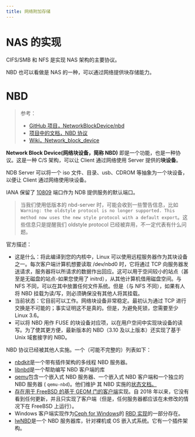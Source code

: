 ```yaml
---
title: 网络附加存储
---
```


# NAS 的实现

CIFS/SMB 和 NFS 是实现 NAS 架构的主要协议。

NBD 也可以看做是 NAS 的一种，可以通过网络提供块存储能力。

# NBD

> 参考：
> 
> - [GitHub 项目，NetworkBlockDevice/nbd](https://github.com/NetworkBlockDevice/nbd)
> - [项目中的文档，NBD 协议](https://github.com/NetworkBlockDevice/nbd/blob/master/doc/proto.md)
> - [Wiki，Network_block_device](https://en.wikipedia.org/wiki/Network_block_device)

**Network Block Device(网络块设备，简称 NBD)** 即是一个功能，也是一种协议。这是一种 C/S 架构，可以让 Client 通过网络使用 Server 提供的**块设备**。

NDB Server 可以将一个 iso 文件、目录、usb、CDROM 等抽象为一个块设备，以便让 Client 通过网络使用块设备。

IANA 保留了 [10809](https://www.iana.org/assignments/service-names-port-numbers/service-names-port-numbers.xhtml?search=10809) 端口作为 NDB 提供服务的默认端口。

> 当我们使用低版本的 nbd-server 时，可能会收到一些警告信息，比如 `Warning: the oldstyle protocol is no longer supported. This method now uses the new style protocol with a default export`。这些信息只是提醒我们 oldstyle protocol 已经被弃用，不一定代表有什么问题。

官方描述：

- 这是什么：将此编译到您的内核中，Linux 可以使用远程服务器作为其块设备之一。每次客户端计算机想要读取 /dev/nbd0 时，它将通过 TCP 向服务器发送请求，服务器将以所请求的数据作出回应。这可以用于空间较小的站点（甚至是无磁盘的站点-如果您使用了 initrd），从其他计算机借用磁盘空间。与 NFS 不同，可以在其中放置任何文件系统。但是（与 NFS 不同），如果有人将 NBD 挂载为读/写，则必须确保没有其他人将其挂载。
- 当前状态：它目前可以工作。网络块设备非常稳定。最初认为通过 TCP 进行交换是不可能的；事实证明这不是真的。但是，为避免死锁，您需要至少 Linux 3.6。
- 可以将 NBD 用作 FUSE 的块设备对应项，以在用户空间中实现块设备的读写。为了使其更方便，最新版本的 NBD（3.10 及以上版本）还实现了基于 Unix 域套接字的 NBD。

NBD 协议已经被其他人实施。一个（可能不完整的）列表如下：

-   [nbdkit](https://gitlab.com/nbdkit/nbdkit)是一个带有插件架构的多线程 NBD 服务器。
-   [libnbd](https://gitlab.com/nbdkit/libnbd)是一个帮助编写 NBD 客户端的库
-   [qemu](https://www.qemu.org/)包含一个嵌入式 NBD 服务器、一个嵌入式 NBD 客户端和一个独立的 NBD 服务器 ( `qemu-nbd`)。他们维护 其 NBD 实施的[状态文档。](https://gitlab.com/qemu-project/qemu/-/blob/master/docs/interop/nbd.txt)
-   [存在用于 FreeBSD 的基于 GEOM 门的客户端](https://github.com/freqlabs/nbd-client)实现。自 2018 年以来，它没有看到任何更新，并且只实现了客户端（但是，任何服务器都应该在未修改的情况下在 FreeBSD 上运行）。
-   Windows 客户端实现作为[Ceph for Windows](https://cloudbase.it/ceph-for-windows/)的 [RBD 实现](https://docs.ceph.com/en/latest/rbd/rbd-windows/)的一部分存在。[](https://cloudbase.it/ceph-for-windows/)
-   [lwNBD](https://github.com/bignaux/lwNBD)是一个 NBD 服务器库，针对裸机或 OS 嵌入式系统。它有一个插件架构。